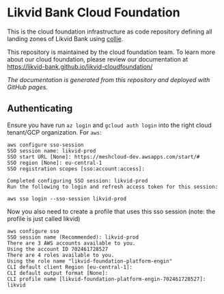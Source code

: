# Likvid Bank Cloud Foundation

This is the cloud foundation infrastructure as code repository defining all landing zones of Likvid Bank
using [collie](https://collie.cloudfoundation.org/).

This repository is maintained by the cloud foundation team. To learn more about our cloud foundation, please
review our documentation at https://likvid-bank.github.io/likvid-cloudfoundation/

*The documentation is generated from this repository and deployed with GitHub pages.*

## Authenticating

Ensure you have run `az login` and `gcloud auth login` into the right cloud tenant/GCP organization.
For `aws`:

```shellsession
aws configure sso-session
SSO session name: likvid-prod
SSO start URL [None]: https://meshcloud-dev.awsapps.com/start/#
SSO region [None]: eu-central-1
SSO registration scopes [sso:account:access]:

Completed configuring SSO session: likvid-prod
Run the following to login and refresh access token for this session:

aws sso login --sso-session likvid-prod
```

Now you also need to create a profile that uses this sso session (note: the profile is just called likvid)

```shellsession
aws configure sso
SSO session name (Recommended): likvid-prod
There are 3 AWS accounts available to you.
Using the account ID 702461728527
There are 4 roles available to you.
Using the role name "likvid-foundation-platform-engin"
CLI default client Region [eu-central-1]:
CLI default output format [None]:
CLI profile name [likvid-foundation-platform-engin-702461728527]: likvid
```